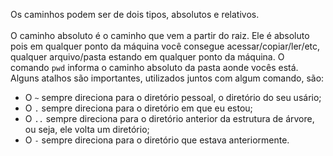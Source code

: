 Os caminhos podem ser de dois tipos, absolutos e relativos.<br><br>
O caminho absoluto é o caminho que vem a partir do raiz. Ele é absoluto pois em qualquer ponto da máquina você consegue acessar/copiar/ler/etc, qualquer arquivo/pasta estando em qualquer ponto da máquina.
O comando `pwd` informa o caminho absoluto da pasta aonde vocês está.
Alguns atalhos são importantes, utilizados juntos com algum comando, são:
- O `~` sempre direciona para o diretório pessoal, o diretório do seu usário;
- O `.` sempre direciona para o diretório em que eu estou;
- O `..` sempre direciona para o diretório anterior da estrutura de árvore, ou seja, ele volta um diretório;
- O `-` sempre direciona para o diretório que estava anteriormente.